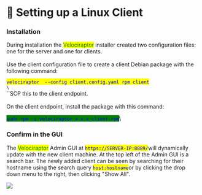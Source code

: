 # 🐧 Setting up a Linux Client

### Installation

During installation the <mark style="color:green;">Velociraptor</mark> installer created two configuration files: one for the server and one for clients.\
\
Use the client configuration  file to create  a client Debian package with the following command:

<mark style="color:blue;">`velociraptor  --config client.config.yaml rpm client`</mark>\
``\
``\
``SCP this to the client endpoint.\
\
On the client endpoint, install the package with this command:

<mark style="color:blue;background-color:green;">`sudo rpm -i velociraptor_x.x.x_client.rpm`</mark>\


### Confirm in the GUI

The <mark style="color:green;">Velociraptor</mark> Admin GUI at <mark style="color:blue;">`https://SERVER-IP:8889/`</mark>will dynamically update with the new client machine. At the top left of the Admin GUI is a search bar. The newly added client can be seen by searching for their hostname using the search query <mark style="color:blue;">`host:hostname`</mark>or by clicking the drop down menu to the right, then clicking "Show All".

![](<../../.gitbook/assets/search\_clients (1).png>)

